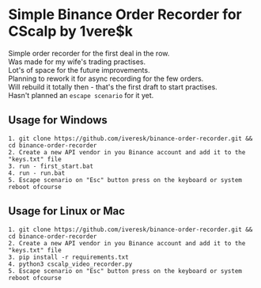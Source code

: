# Simple Binance Order Recorder for CScalp by 1vere$k
Simple order recorder for the first deal in the row.  
Was made for my wife's trading practises.  
Lot's of space for the future improvements.  
Planning to rework it for async recording for the few orders.  
Will rebuild it totally then - that's the first draft to start practises.  
Hasn't planned an `escape scenario` for it yet.  

## Usage for Windows
```
1. git clone https://github.com/iveresk/binance-order-recorder.git && cd binance-order-recorder
2. Create a new API vendor in you Binance account and add it to the "keys.txt" file
3. run - first_start.bat
4. run - run.bat
5. Escape scenario on "Esc" button press on the keyboard or system reboot ofcourse
```

## Usage for Linux or Mac
```
1. git clone https://github.com/iveresk/binance-order-recorder.git && cd binance-order-recorder
2. Create a new API vendor in you Binance account and add it to the "keys.txt" file
3. pip install -r requirements.txt
4. python3 cscalp_video_recorder.py
5. Escape scenario on "Esc" button press on the keyboard or system reboot ofcourse
```